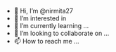 - 👋 Hi, I’m @nirmita27
- 👀 I’m interested in
- 🌱 I’m currently learning ...
- 💞️ I’m looking to collaborate on ...
- 📫 How to reach me ...
<!---
nirmita27/nirmita27 is a ✨ special ✨ repository because its `README.md` (this file) appears on your GitHub profile.
You can click the Preview link to take a look at your changes.
--->
